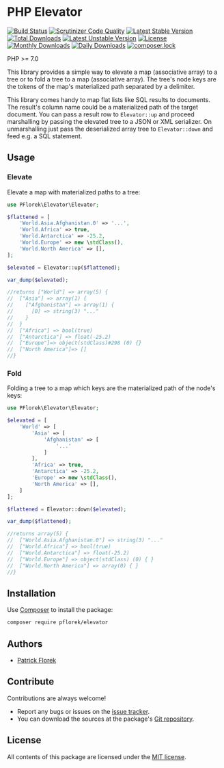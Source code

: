 # PHP Elevator

[![Build Status](https://travis-ci.org/pflorek/php-elevator.svg?branch=master)](https://travis-ci.org/pflorek/php-elevator)
[![Scrutinizer Code Quality](https://scrutinizer-ci.com/g/pflorek/php-elevator/badges/quality-score.png?b=master)](https://scrutinizer-ci.com/g/pflorek/php-elevator/?branch=master)
[![Latest Stable Version](https://poser.pugx.org/pflorek/elevator/v/stable)](https://packagist.org/packages/pflorek/elevator)
[![Total Downloads](https://poser.pugx.org/pflorek/elevator/downloads)](https://packagist.org/packages/pflorek/elevator)
[![Latest Unstable Version](https://poser.pugx.org/pflorek/elevator/v/unstable)](https://packagist.org/packages/pflorek/elevator)
[![License](https://poser.pugx.org/pflorek/elevator/license)](https://packagist.org/packages/pflorek/elevator)
[![Monthly Downloads](https://poser.pugx.org/pflorek/elevator/d/monthly)](https://packagist.org/packages/pflorek/elevator)
[![Daily Downloads](https://poser.pugx.org/pflorek/elevator/d/daily)](https://packagist.org/packages/pflorek/elevator)
[![composer.lock](https://poser.pugx.org/pflorek/elevator/composerlock)](https://packagist.org/packages/pflorek/elevator)

PHP >= 7.0

This library provides a simple way to elevate a map (associative array) 
to a tree or to fold a tree to a map (associative array). The tree's 
node keys are the tokens of the map's materialized path separated by
a delimiter.

This library comes handy to map flat lists like SQL results to
documents. The result's column name could be a materialized path of
the target document. You can pass a result row to `Elevator::up` and
proceed marshalling by passing the elevated tree to a JSON or XML
serializer. On unmarshalling just pass the deserialized array tree
to `Elevator::down` and feed e.g. a SQL statement.

## Usage

### Elevate

Elevate a map with materialized paths to a tree:

```PHP
use PFlorek\Elevator\Elevator;

$flattened = [
    'World.Asia.Afghanistan.0' => '...',
    'World.Africa' => true,
    'World.Antarctica' => -25.2,
    'World.Europe' => new \stdClass(),
    'World.North America' => [],
];

$elevated = Elevator::up($flattened);

var_dump($elevated);

//returns ["World"] => array(5) {
//  ["Asia"] => array(1) {
//    ["Afghanistan"] => array(1) {
//      [0] => string(3) "..."
//    }
//  }
//  ["Africa"] => bool(true)
//  ["Antarctica"] => float(-25.2)
//  ["Europe"]=> object(stdClass)#298 (0) {}
//  ["North America"]=> []
//}
```

### Fold

Folding a tree to a map which keys are the materialized path of the node's keys:


```PHP
use PFlorek\Elevator\Elevator;

$elevated = [
    'World' => [
        'Asia' => [
            'Afghanistan' => [
                '...'
            ]
        ],
        'Africa' => true,
        'Antarctica' => -25.2,
        'Europe' => new \stdClass(),
        'North America' => [],
    ]
];

$flattened = Elevator::down($elevated);

var_dump($flattened);

//returns array(5) {
//  ["World.Asia.Afghanistan.0"] => string(3) "..."
//  ["World.Africa"] => bool(true)
//  ["World.Antarctica"] => float(-25.2)
//  ["World.Europe"] => object(stdClass) (0) { }
//  ["World.North America"] => array(0) { }
//}
```

## Installation

Use [Composer] to install the package:

```bash
composer require pflorek/elevator
```

## Authors

* [Patrick Florek]

## Contribute

Contributions are always welcome!

* Report any bugs or issues on the [issue tracker].
* You can download the sources at the package's [Git repository].

## License

All contents of this package are licensed under the [MIT license].

[Composer]: https://getcomposer.org
[Git repository]: https://github.com/pflorek/php-elevator
[issue tracker]: https://github.com/pflorek/php-elevator/issues
[MIT license]: LICENSE
[Patrick Florek]: https://github.com/pflorek
